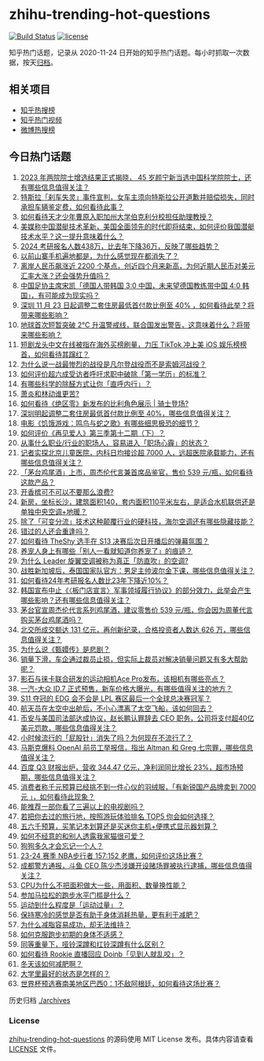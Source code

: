 # zhihu-trending-hot-questions

[![Build Status](https://github.com/justjavac/zhihu-trending-hot-questions/workflows/ci/badge.svg?branch=master)](https://github.com/justjavac/zhihu-trending-hot-questions/actions)
[![license](https://img.shields.io/github/license/justjavac/zhihu-trending-hot-questions)](https://github.com/justjavac/zhihu-trending-hot-questions/blob/master/LICENSE)

知乎热门话题，记录从 2020-11-24
日开始的知乎热门话题。每小时抓取一次数据，按天[归档](./archives)。

## 相关项目

- [知乎热搜榜](https://github.com/justjavac/zhihu-trending-top-search)
- [知乎热门视频](https://github.com/justjavac/zhihu-trending-hot-video)
- [微博热搜榜](https://github.com/justjavac/weibo-trending-hot-search)

## 今日热门话题

<!-- BEGIN -->
<!-- 最后更新时间 Thu Nov 23 2023 06:17:32 GMT+0800 (China Standard Time) -->

1. [2023 年两院院士增选结果正式揭晓， 45 岁颜宁新当选中国科学院院士，还有哪些信息值得关注？](https://www.zhihu.com/question/631332102)
1. [特斯拉「刹车失灵」事件宣判，女车主须向特斯拉公开道歉并赔偿损失，同时承担车辆鉴定费，如何看待此事？](https://www.zhihu.com/question/631283095)
1. [如何看待天才少年曹原入职加州大学伯克利分校担任助理教授？](https://www.zhihu.com/question/630703155)
1. [美媒称中国潜艇技术革新，美国全面领先的时代即将结束，如何评价我国潜艇技术水平？这一提升意味着什么？](https://www.zhihu.com/question/631334716)
1. [2024 考研报名人数438万，比去年下降36万，反映了哪些趋势？](https://www.zhihu.com/question/631357154)
1. [以前山寨手机遍地都是，为什么感觉现在都消失了？](https://www.zhihu.com/question/628446546)
1. [离岸人民币飙涨近 2200 个基点，创近四个月来新高，为何近期人民币对美元汇率大涨？还会强势升值吗？](https://www.zhihu.com/question/631304328)
1. [中国足协主席宋凯「德国人带韩国 3:0 中国，未来望德国教练带中国 4:0 韩国」，有可能成为现实吗？](https://www.zhihu.com/question/631370552)
1. [深圳 11 月 23 日起调整二套住房最低首付款比例至 40% ，如何看待此举？将带来哪些影响？](https://www.zhihu.com/question/631361339)
1. [地球首次短暂突破 2℃ 升温警戒线，联合国发出警告，这意味着什么？将带来哪些影响？](https://www.zhihu.com/question/631285465)
1. [短剧龙头中文在线被指在海外买榜刷量，力压 TikTok 冲上美 iOS 娱乐榜榜首，如何看待其蹿红？](https://www.zhihu.com/question/630535561)
1. [为什么说一战最惨烈的战役是凡尔登战役而不是索姆河战役？](https://www.zhihu.com/question/37166783)
1. [如何评价超六成受访者呼吁求职中破除「第一学历」的标准？](https://www.zhihu.com/question/631128150)
1. [有哪些科学的除醛方式让你「直呼内行」？](https://www.zhihu.com/question/630291781)
1. [萧炎和林动谁更苦?](https://www.zhihu.com/question/630003890)
1. [如何看待《绝区零》新发布的比利角色展示 | 骑士登场?](https://www.zhihu.com/question/631286841)
1. [深圳明起调整二套住房最低首付款比例至 40%，哪些信息值得关注？](https://www.zhihu.com/question/631367910)
1. [电影《饥饿游戏：鸣鸟与蛇之歌》有哪些细思极恐的细节？](https://www.zhihu.com/question/630402112)
1. [如何评价《再见爱人》第三季第十二期（下）？](https://www.zhihu.com/question/631294470)
1. [从事什么职业/行业的职场人，容易进入「职场心霾」的状态？](https://www.zhihu.com/question/630020762)
1. [记者实探北京儿童医院，内科日均接诊超 7000 人，远超医院承载能力，还有哪些信息值得关注？](https://www.zhihu.com/question/631285709)
1. [「茅台鸡尾酒」上市，周杰伦代言兼首席品鉴官，售价 539 元/瓶，如何看待这款产品？](https://www.zhihu.com/question/631310370)
1. [开香槟可不可以不要那么浪费?](https://www.zhihu.com/question/39177254)
1. [新房，坐标长沙，建筑面积140，套内面积110平米左右，是适合水机联供还是单独中央空调+地暖？](https://www.zhihu.com/question/631208709)
1. [除了「可变分流」技术这种颠覆行业的硬科技，海尔空调还有哪些隐藏技能？](https://www.zhihu.com/question/626653449)
1. [错过的人还会重逢吗？](https://www.zhihu.com/question/457081593)
1. [如何看待 TheShy 选手在 S13 决赛后次日开播后的弹幕氛围？](https://www.zhihu.com/question/631218100)
1. [养宠人身上有哪些「别人一看就知道你养宠了」的痕迹？](https://www.zhihu.com/question/629804310)
1. [为什么 Leader 旋翼空调被称为真正「防直吹」的空调?](https://www.zhihu.com/question/626974749)
1. [战胜新加坡后，泰国国家队官方：男足主帅波尔金下课，哪些信息值得关注？](https://www.zhihu.com/question/631366335)
1. [如何看待24年考研报名人数比23年下降近10%？](https://www.zhihu.com/question/631356959)
1. [韩国宣布中止《〈板门店宣言〉军事领域履行协议》的部分效力，此举会产生哪些影响？还有哪些信息值得关注？](https://www.zhihu.com/question/631283625)
1. [茅台官宣周杰伦代言系列鸡尾酒，建议零售价 539 元/瓶，你会因为周董代言购买茅台鸡尾酒吗？](https://www.zhihu.com/question/631266772)
1. [北交所成交额达 131 亿元，再创新纪录，合格投资者人数达 626 万，哪些信息值得关注？](https://www.zhihu.com/question/631330031)
1. [为什么说《甄嬛传》是悲剧？](https://www.zhihu.com/question/630829722)
1. [销量下滑，车企通过裁员止损，但实际上裁员对解决销量问题又有多大帮助呢？](https://www.zhihu.com/question/631149753)
1. [影石与徕卡联合研发的运动相机Ace Pro发布，该相机有哪些亮点？](https://www.zhihu.com/question/631196165)
1. [一汽-大众 ID.7 正式预售，新车价格大曝光，有哪些值得关注的地方？](https://www.zhihu.com/question/631369432)
1. [S11 夺冠的 EDG 会不会是 LPL 赛区最后一个全球总决赛冠军？](https://www.zhihu.com/question/630903257)
1. [航天员在太空中出舱后，不小心漂离了太空飞船，该如何回去？](https://www.zhihu.com/question/526615427)
1. [币安与美国司法部达成协议，赵长鹏认罪辞去 CEO 职务，公司将支付超40亿美元罚款，哪些信息值得关注？](https://www.zhihu.com/question/631261863)
1. [小时候流行的「屁股针」消失了吗？为何现在不流行了？](https://www.zhihu.com/question/631262407)
1. [马斯克爆料 OpenAI 前员工举报信，指出 Altman 和 Greg 七宗罪，哪些信息值得关注？](https://www.zhihu.com/question/631282311)
1. [百度 Q3 财报出炉，营收 344.47 亿元，净利润同比增长 23%，超市场预期，哪些信息值得关注？](https://www.zhihu.com/question/631149070)
1. [消费者称千元预算已经挑不到一件心仪的羽绒服，「有新锐国产品牌卖到 7000 元 」，如何看待此现象？](https://www.zhihu.com/question/631270988)
1. [能推荐一部你看了三遍以上的电视剧吗？](https://www.zhihu.com/question/628728219)
1. [若把你去过的旅行地，按照游玩体验排名 TOP5 你会如何选择？](https://www.zhihu.com/question/630148005)
1. [五六千预算，买笔记本划算还是买迷你主机+便携式显示器划算？](https://www.zhihu.com/question/429961265)
1. [如何不经意的和别人透露我家猫很可爱？](https://www.zhihu.com/question/630401508)
1. [狗狗多久才会忘记一个人？](https://www.zhihu.com/question/419246563)
1. [23-24 赛季 NBA步行者 157:152 老鹰，如何评价这场比赛？](https://www.zhihu.com/question/631262366)
1. [成都警方通报，斗鱼 CEO 陈少杰涉嫌开设赌场罪被执行逮捕，哪些信息值得关注？](https://www.zhihu.com/question/631291879)
1. [CPU为什么不把面积做大一些，用面积、数量换性能？](https://www.zhihu.com/question/629140018)
1. [参加马拉松的跑步水平门槛是什么？](https://www.zhihu.com/question/628359407)
1. [运动到什么程度是「运动过量」？](https://www.zhihu.com/question/630163194)
1. [保持寒冷的感觉是否有助于身体消耗热量，更有利于减肥？](https://www.zhihu.com/question/630775287)
1. [为什么减脂容易成功，却无法维持？](https://www.zhihu.com/question/629367046)
1. [如何克服跑步初期的身体不适感？](https://www.zhihu.com/question/630003126)
1. [同等重量下，哑铃深蹲和扛铃深蹲有什么区别？](https://www.zhihu.com/question/629783963)
1. [如何看待 Rookie 直播回应 Doinb「见到人就乱咬」？](https://www.zhihu.com/question/630811645)
1. [冬天该如何减肥啊？](https://www.zhihu.com/question/629239145)
1. [大学里最好的状态是怎样的？](https://www.zhihu.com/question/373998266)
1. [世界杯预选赛南美地区巴西0：1不敌阿根廷，如何看待这场比赛？](https://www.zhihu.com/question/631284288)

<!-- END -->

历史归档 [./archives](./archives)

### License

[zhihu-trending-hot-questions](https://github.com/justjavac/zhihu-trending-hot-questions)
的源码使用 MIT License 发布。具体内容请查看 [LICENSE](./LICENSE) 文件。
